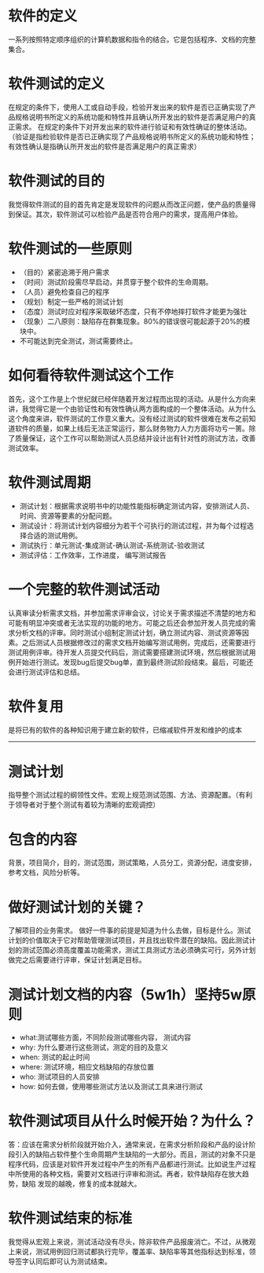# 软件的定义
一系列按照特定顺序组织的计算机数据和指令的结合。它是包括程序、文档的完整集合。
# 软件测试的定义
在规定的条件下，使用人工或自动手段，检验开发出来的软件是否已正确实现了产品规格说明书所定义的系统功能和特性并且确认所开发出的软件是否满足用户的真正需求。
在规定的条件下对开发出来的软件进行验证和有效性确证的整体活动。（验证是指检验软件是否已正确实现了产品规格说明书所定义的系统功能和特性；有效性确认是指确认所开发出的软件是否满足用户的真正需求）
# 软件测试的目的
我觉得软件测试的目的首先肯定是发现软件的问题从而改正问题，使产品的质量得到保证。其次，软件测试可以检验产品是否符合用户的需求，提高用户体验。
# 软件测试的一些原则
+ （目的）紧密追溯于用户需求
+ （时间）测试阶段需尽早启动，并贯穿于整个软件的生命周期。
+ （人员）避免检查自己的程序
+ （规划）制定一些严格的测试计划
+ （态度）测试时应对程序采取破坏态度，只有不停地摔打软件才能更为强壮
+ （现象）二八原则：缺陷存在群集现象。80%的错误很可能起源于20%的模块中。
+ 不可能达到完全测试，测试需要终止。

# 如何看待软件测试这个工作
首先，这个工作是上个世纪就已经伴随着开发过程而出现的活动。从是什么方向来讲，我觉得它是一个由验证性和有效性确认两方面构成的一个整体活动。从为什么这个角度来讲，软件测试的工作意义重大。没有经过测试的软件很难在发布之前知道软件的质量，如果上线后无法正常运行，那么财务物力人力方面将功亏一篑。除了质量保证，这个工作可以帮助测试人员总结并设计出有针对性的测试方法，改善测试效率。
# 软件测试周期
+ 测试计划：根据需求说明书中的功能性能指标确定测试内容，安排测试人员、时间、资源等要素的分配问题。
+ 测试设计：将测试计划内容细分为若干个可执行的测试过程，并为每个过程选择合适的测试用例。
+ 测试执行：单元测试-集成测试-确认测试-系统测试-验收测试
+ 测试评估：工作效率，工作进度， 编写测试报告
# 一个完整的软件测试活动
认真审读分析需求文档，并参加需求评审会议，讨论关于需求描述不清楚的地方和可能有明显冲突或者无法实现的功能的地方。可能之后还会参加开发人员完成的需求分析文档的评审。同时测试小组制定测试计划，确立测试内容、测试资源等因素。之后测试人员根据修改过的需求文档开始编写测试用例，完成后，还需要进行测试用例评审。待开发人员提交代码后，测试需要搭建测试环境，然后根据测试用例开始进行测试。发现bug后提交bug单，直到最终测试阶段结束。最后，可能还会进行测试评估和总结。



# 软件复用
是将已有的软件的各种知识用于建立新的软件，已缩减软件开发和维护的成本

-----------

# 测试计划
指导整个测试过程的纲领性文件。宏观上规范测试范围、方法、资源配置。（有利于领导者对于整个测试有着较为清晰的宏观调控）
# 包含的内容
背景，项目简介，目的，测试范围，测试策略，人员分工，资源分配，进度安排，参考文档，风险分析等。
# 做好测试计划的关键？
了解项目的业务需求。
做好一件事的前提是知道为什么去做，目标是什么。测试计划的价值取决于它对帮助管理测试项目，并且找出软件潜在的缺陷。因此测试计划的测试范围必须高度覆盖功能需求，测试工具测试方法必须确实可行，另外计划做完之后需要进行评审，保证计划满足目标。
# 测试计划文档的内容（5w1h）坚持5w原则
+ what:测试哪些方面，不同阶段测试哪些内容， 测试内容
+ why: 为什么要进行这些测试，测定的目的及意义
+ when: 测试的起止时间
+ where: 测试环境，相应文档缺陷的存放位置
+ who: 测试项目的人员安排
+ how: 如何去做，使用哪些测试方法以及测试工具来进行测试


# 软件测试项目从什么时候开始？为什么？ 
答：应该在需求分析阶段就开始介入，通常来说，在需求分析阶段和产品的设计阶段引入的缺陷占软件整个生命周期产生缺陷的一大部分。而且，测试的对象不只是程序代码，应该是对软件开发过程中产生的所有产品都进行测试。比如说生产过程中所使用的各种文档，需要对文档进行评审和测试。再者，软件缺陷存在放大趋势，缺陷 发现的越晚，修复的成本就越大。


# 软件测试结束的标准
我觉得从宏观上来说，测试活动没有尽头，除非软件产品报废消亡。不过，从微观上来说，测试用例回归测试都执行完毕，覆盖率、缺陷率等其他指标达到标准，领导签字认同后即可认为测试结束。